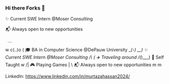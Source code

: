 ### Hi there Forks 👋

✨ Current SWE Intern @Moser Consulting
 
📬 Always open to new opportunities

     __            
w  c(..)o   (     🎓 BA in Computer Science @DePauw University
 \__(-)    __)    ✨ Current SWE Intern @Moser Consulting
     /\   (       ✈️ Traveling around 
    /(_)___)      🥐 Self Taught
   w /|           🎮 Playing Games
    | \           📬 Always open to new opportunities
   m  m           

LinkedIn: https://www.linkedin.com/in/murtazahassan2024/
